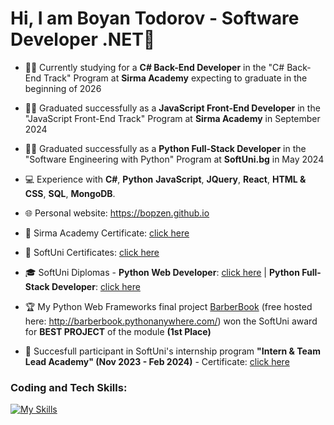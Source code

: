 # Hi, I am Boyan Todorov - Software Developer .NET👋 
- 👨‍🎓 Currently studying for a **C# Back-End Developer** in the "C# Back-End Track" Program at **Sirma Academy** expecting to graduate in the beginning of 2026
- 👨‍🎓 Graduated successfully as a **JavaScript Front-End Developer** in the "JavaScript Front-End Track" Program at **Sirma Academy** in September 2024
- 👨‍🎓 Graduated successfully as a **Python Full-Stack Developer** in the "Software Engineering with Python" Program at **SoftUni.bg** in May 2024
- 💻 Experience with **C#**, **Python** **JavaScript**, **JQuery**, **React**, **HTML & CSS**, **SQL**, **MongoDB**.
- 🌐 Personal website: https://bopzen.github.io


- 📜 Sirma Academy Certificate: [click here](https://github.com/bopzen/bopzen/tree/main/Sirma%20Academy%20Certificates)
- 📜 SoftUni Certificates: [click here](https://github.com/bopzen/bopzen/tree/main/SoftUni%20Certificates)
- 🎓 SoftUni Diplomas - **Python Web Developer**: [click here](https://github.com/bopzen/bopzen/blob/main/SoftUni%20Diploma%20-%20Python%20Web%20Developer/Diploma%20for%20Python%20Web%20Developer.pdf) | **Python Full-Stack Developer**: [click here](https://github.com/bopzen/bopzen/blob/main/SoftUni%20Diploma%20-%20Python%20Full-Stack%20Developer/Diploma%20for%20Python%20Full-Stack%20Developer.pdf)

- 🏆 My Python Web Frameworks final project [BarberBook](https://github.com/bopzen/SoftUni_Python_Web_Project_Defense_BarberBook) (free hosted here: http://barberbook.pythonanywhere.com/) won the SoftUni award for **BEST PROJECT** of the module **(1st Place)**

- 💼 Succesfull participant in SoftUni's internship program **"Intern & Team Lead Academy" (Nov 2023 - Feb 2024)** - Certificate: [click here](https://github.com/bopzen/bopzen/blob/main/SoftUni%20Internship%20Certificate/Certificate-Student-Intern-Boyan-Todorov.pdf)

### Coding and Tech Skills:

[![My Skills](https://skillicons.dev/icons?i=py,django,cs,js,jquery,react,html,css,postgres,mysql,mongodb,docker,azure,terraform,git,github,gitlab,postman,linux,powershell)](https://skillicons.dev)


